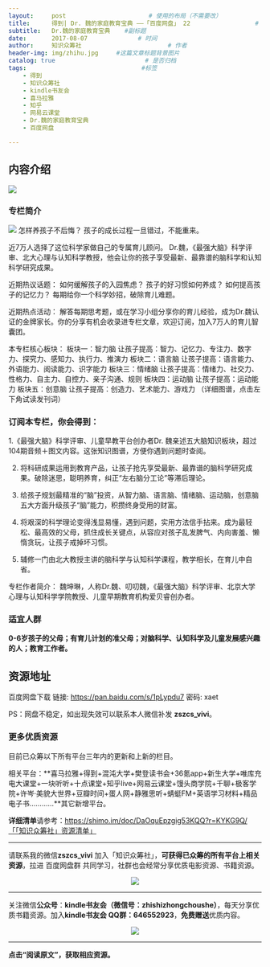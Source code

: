 ```yaml
---
layout:     post                       # 使用的布局（不需要改）
title:      得到| Dr. 魏的家庭教育宝典 ——「百度网盘」 22                  # 标题 
subtitle:   Dr.魏的家庭教育宝典    #副标题
date:       2017-08-07              # 时间
author:     知识众筹社                        # 作者
header-img: img/zhihu.jpg     #这篇文章标题背景图片
catalog: true                         # 是否归档
tags:                                #标签
    - 得到
    - 知识众筹社
    - kindle书友会
    - 喜马拉雅
    - 知乎
    - 网易云课堂
    - Dr.魏的家庭教育宝典
    - 百度网盘

---
```


## 内容介绍
![](https://ww3.sinaimg.cn/large/006tKfTcly1fixfdslum3j311g0tsn5c.jpg)
### 专栏简介

![](https://ww3.sinaimg.cn/large/006tKfTcgy1fixkcjn3t1j30u04dxwso.jpg)
怎样养孩子不后悔？
孩子的成长过程一旦错过，不能重来。 

近7万人选择了这位科学家做自己的专属育儿顾问。
Dr.魏，《最强大脑》科学评审、北大心理与认知科学教授，他会让你的孩子享受最新、最靠谱的脑科学和认知科学研究成果。

近期热议话题：
如何缓解孩子的入园焦虑？
孩子的好习惯如何养成？
如何提高孩子的记忆力？
每期给你一个科学妙招，破除育儿难题。

近期热点活动：
解答每期思考题，或在学习小组分享你的育儿经验，成为Dr.魏认证的金牌家长。你的分享有机会收录进专栏文章，欢迎订阅，加入7万人的育儿智囊团。

本专栏核心板块：
板块一：智力脑
让孩子提高：智力、记忆力、专注力、数字力、探究力、感知力、执行力、推演力
板块二：语言脑
让孩子提高：语言能力、外语能力、阅读能力、识字能力
板块三：情绪脑
让孩子提高：情绪力、社交力、性格力、自主力、自控力、亲子沟通、规则
板块四：运动脑
让孩子提高：运动能力
板块五：创意脑
让孩子提高：创造力、艺术能力、游戏力
（详细图谱，点击左下角试读发刊词）

### 订阅本专栏，你会得到：
1.《最强大脑》科学评审、儿童早教平台创办者Dr. 魏亲述五大脑知识板块，超过104期音频＋图文内容。这张知识图谱，方便你遇到问题时查阅。

2. 将科研成果运用到教育产品，让孩子抢先享受最新、最靠谱的脑科学研究成果。破除迷思，聪明养育，纠正“左右脑分工论”等滞后理论。

3. 给孩子规划最精准的“脑”投资，从智力脑、语言脑、情绪脑、运动脑，创意脑五大方面升级孩子“脑”能力，积攒终身受用的财富。

4. 将艰深的科学理论变得浅显易懂，遇到问题，实用方法信手拈来。成为最轻松、最高效的父母，抓住成长关键点，从容应对孩子乱发脾气、内向害羞、懒惰贪玩，让孩子戒掉坏习惯。 

5. 辅修一门由北大教授主讲的脑科学与认知科学课程，教学相长，在育儿中自省。

专栏作者简介：
魏坤琳，人称Dr.魏、叨叨魏，《最强大脑》科学评审、北京大学心理与认知科学学院教授、儿童早期教育机构爱贝睿创办者。
### 适宜人群
**0-6岁孩子的父母；有育儿计划的准父母；对脑科学、认知科学及儿童发展感兴趣的人；教育工作者。**

## 资源地址

百度网盘下载 链接: https://pan.baidu.com/s/1pLypdu7 密码: xaet

PS：网盘不稳定，如出现失效可以联系本人微信补发 **zszcs_vivi**。


### 更多优质资源

目前已众筹以下所有平台三年内的更新和上新的栏目。

相关平台：**喜马拉雅+得到+混沌大学+樊登读书会+36氪app+新生大学+唯库充电大课堂+一块听听+十点课堂+知乎live+网易云课堂+馒头商学院+千聊+极客学院+许岑·美貌大世界+豆瓣时间+蛋人网+静雅思听+蜻蜓FM+英语学习材料+精品电子书…………**其它新增平台。

**详细清单**请参考：https://shimo.im/doc/DaOquEpzgig53KQQ?r=KYKG9Q/「「知识众筹社」资源清单」

-------

请联系我的微信**zszcs_vivi** 加入「知识众筹社」，**可获得已众筹的所有平台上相关资源**，拉进 百度网盘群 共同学习，社群也会经常分享优质电影资源、书籍资源。

<center>
    <p><img src="https://ww2.sinaimg.cn/large/006tKfTcgy1fix91fasqoj3076076q31.jpg" align="center"></p>
</center>



-------

关注微信**公众号**：**kindle书友会（微信号：zhishizhongchoushe）**，每天分享优质书籍资源。加入**kindle书友会 QQ群：646552923**，**免费赠送**优质内容。

<center>
    <p><img src="https://ww1.sinaimg.cn/large/006tKfTcgy1fix8tn1wqaj3076076dfx.jpg"></p>
</center>


-------

**点击“阅读原文”，获取相应资源。**

